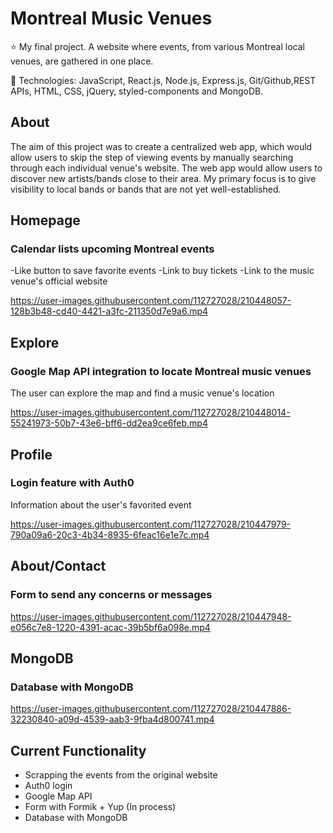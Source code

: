 # Montreal Music Venues
⭐ My final project. A website where events, from various Montreal local venues, are gathered in one place.

🌱 Technologies: JavaScript, React.js, Node.js, Express.js, Git/Github,REST APIs, HTML, CSS, jQuery, styled-components and MongoDB.

## About
The aim of this project was to create a centralized web app, which would allow users to skip the step of viewing events by manually searching through each individual venue's website. The web app would allow users to discover new artists/bands close to their area. My primary focus is to give visibility to local bands or bands that are not yet well-established.

## Homepage 
### Calendar lists upcoming Montreal events
-Like button to save favorite events
-Link to buy tickets
-Link to the music venue's official website

https://user-images.githubusercontent.com/112727028/210448057-128b3b48-cd40-4421-a3fc-211350d7e9a6.mp4


## Explore 
### Google Map API integration to locate Montreal music venues
The user can explore the map and find a music venue's location

https://user-images.githubusercontent.com/112727028/210448014-55241973-50b7-43e6-bff6-dd2ea9ce6feb.mp4


## Profile
### Login feature with Auth0
Information about the user's favorited event

https://user-images.githubusercontent.com/112727028/210447979-790a09a6-20c3-4b34-8935-6feac16e1e7c.mp4


## About/Contact
### Form to send any concerns or messages

https://user-images.githubusercontent.com/112727028/210447948-e056c7e8-1220-4391-acac-39b5bf6a098e.mp4

## MongoDB
### Database with MongoDB 

https://user-images.githubusercontent.com/112727028/210447886-32230840-a09d-4539-aab3-9fba4d800741.mp4

## Current Functionality 
- Scrapping the events from the original website
- Auth0 login
- Google Map API
- Form with Formik + Yup (In process)
- Database with MongoDB
